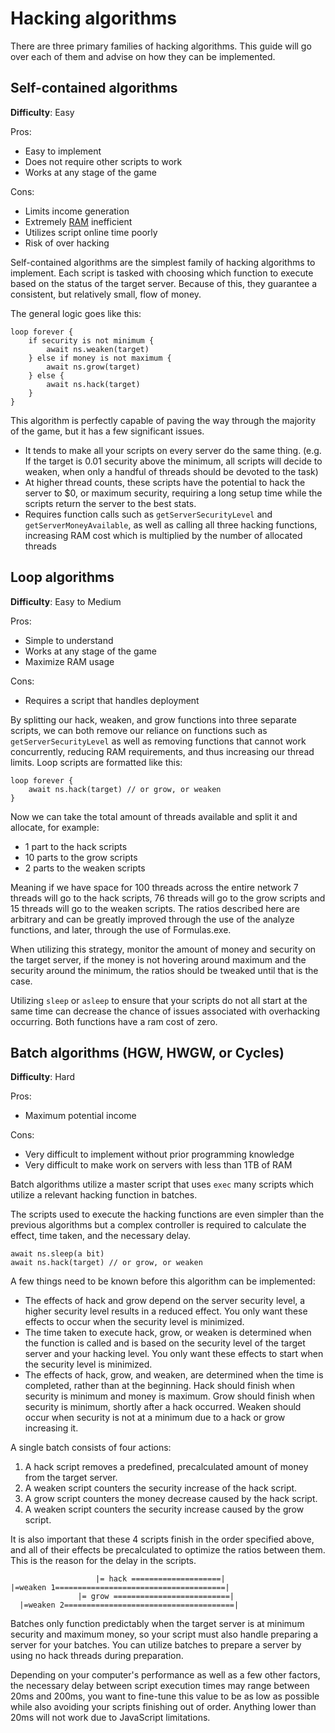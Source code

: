 # Hacking algorithms

There are three primary families of hacking algorithms.
This guide will go over each of them and advise on how they can be implemented.

## Self-contained algorithms

**Difficulty**: Easy

Pros:

- Easy to implement
- Does not require other scripts to work
- Works at any stage of the game

Cons:

- Limits income generation
- Extremely [RAM](../basic/ram.md) inefficient
- Utilizes script online time poorly
- Risk of over hacking

Self-contained algorithms are the simplest family of hacking algorithms to implement.
Each script is tasked with choosing which function to execute based on the status of the target server.
Because of this, they guarantee a consistent, but relatively small, flow of money.

The general logic goes like this:

    loop forever {
        if security is not minimum {
            await ns.weaken(target)
        } else if money is not maximum {
            await ns.grow(target)
        } else {
            await ns.hack(target)
        }
    }

This algorithm is perfectly capable of paving the way through the majority of the game, but it has a few significant issues.

- It tends to make all your scripts on every server do the same thing.
  (e.g. If the target is 0.01 security above the minimum, all scripts will decide to weaken, when only a handful of threads should be devoted to the task)
- At higher thread counts, these scripts have the potential to hack the server to $0, or maximum security, requiring a long setup time while the scripts return the server to the best stats.
- Requires function calls such as `getServerSecurityLevel` and `getServerMoneyAvailable`, as well as calling all three hacking functions, increasing RAM cost which is multiplied by the number of allocated threads

## Loop algorithms

**Difficulty**: Easy to Medium

Pros:

- Simple to understand
- Works at any stage of the game
- Maximize RAM usage

Cons:

- Requires a script that handles deployment

By splitting our hack, weaken, and grow functions into three separate scripts, we can both remove our reliance on functions such as `getServerSecurityLevel` as well as removing functions that cannot work concurrently, reducing RAM requirements, and thus increasing our thread limits.
Loop scripts are formatted like this:

    loop forever {
        await ns.hack(target) // or grow, or weaken
    }

Now we can take the total amount of threads available and split it and allocate, for example:

- 1 part to the hack scripts
- 10 parts to the grow scripts
- 2 parts to the weaken scripts

Meaning if we have space for 100 threads across the entire network 7 threads will go to the hack scripts, 76 threads will go to the grow scripts and 15 threads will go to the weaken scripts.
The ratios described here are arbitrary and can be greatly improved through the use of the analyze functions, and later, through the use of Formulas.exe.

When utilizing this strategy, monitor the amount of money and security on the target server, if the money is not hovering around maximum and the security around the minimum, the ratios should be tweaked until that is the case.

Utilizing `sleep` or `asleep` to ensure that your scripts do not all start at the same time can decrease the chance of issues associated with overhacking occurring.
Both functions have a ram cost of zero.

## Batch algorithms (HGW, HWGW, or Cycles)

**Difficulty**: Hard

Pros:

- Maximum potential income

Cons:

- Very difficult to implement without prior programming knowledge
- Very difficult to make work on servers with less than 1TB of RAM

Batch algorithms utilize a master script that uses `exec` many scripts which utilize a relevant hacking function in batches.

The scripts used to execute the hacking functions are even simpler than the previous algorithms but a complex controller is required to calculate the effect, time taken, and the necessary delay.

    await ns.sleep(a bit)
    await ns.hack(target) // or grow, or weaken

A few things need to be known before this algorithm can be implemented:

- The effects of hack and grow depend on the server security level, a higher security level results in a reduced effect.
  You only want these effects to occur when the security level is minimized.
- The time taken to execute hack, grow, or weaken is determined when the function is called and is based on the security level of the target server and your hacking level.
  You only want these effects to start when the security level is minimized.
- The effects of hack, grow, and weaken, are determined when the time is completed, rather than at the beginning.
  Hack should finish when security is minimum and money is maximum.
  Grow should finish when security is minimum, shortly after a hack occurred.
  Weaken should occur when security is not at a minimum due to a hack or grow increasing it.

A single batch consists of four actions:

1. A hack script removes a predefined, precalculated amount of money from the target server.
2. A weaken script counters the security increase of the hack script.
3. A grow script counters the money decrease caused by the hack script.
4. A weaken script counters the security increase caused by the grow script.

It is also important that these 4 scripts finish in the order specified above, and all of their effects be precalculated to optimize the ratios between them.
This is the reason for the delay in the scripts.

                       |= hack ====================|
    |=weaken 1======================================|
                   |= grow ==========================|
      |=weaken 2======================================|

Batches only function predictably when the target server is at minimum security and maximum money, so your script must also handle preparing a server for your batches.
You can utilize batches to prepare a server by using no hack threads during preparation.

Depending on your computer's performance as well as a few other factors, the necessary delay between script execution times may range between 20ms and 200ms, you want to fine-tune this value to be as low as possible while also avoiding your scripts finishing out of order.
Anything lower than 20ms will not work due to JavaScript limitations.
